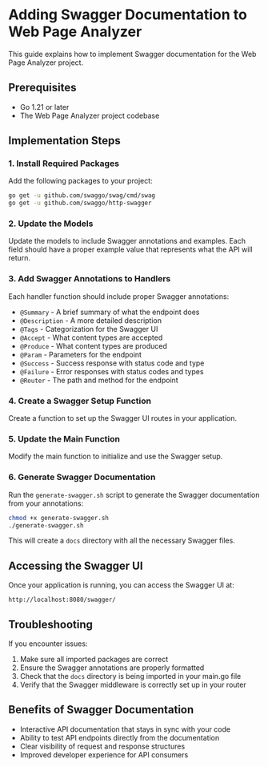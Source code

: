 # Adding Swagger Documentation to Web Page Analyzer

This guide explains how to implement Swagger documentation for the Web Page Analyzer project.

## Prerequisites

- Go 1.21 or later
- The Web Page Analyzer project codebase

## Implementation Steps

### 1. Install Required Packages

Add the following packages to your project:

```bash
go get -u github.com/swaggo/swag/cmd/swag
go get -u github.com/swaggo/http-swagger
```

### 2. Update the Models

Update the models to include Swagger annotations and examples. Each field should have a proper example value that represents what the API will return.

### 3. Add Swagger Annotations to Handlers

Each handler function should include proper Swagger annotations:

- `@Summary` - A brief summary of what the endpoint does
- `@Description` - A more detailed description
- `@Tags` - Categorization for the Swagger UI
- `@Accept` - What content types are accepted
- `@Produce` - What content types are produced
- `@Param` - Parameters for the endpoint
- `@Success` - Success response with status code and type
- `@Failure` - Error responses with status codes and types
- `@Router` - The path and method for the endpoint

### 4. Create a Swagger Setup Function

Create a function to set up the Swagger UI routes in your application.

### 5. Update the Main Function

Modify the main function to initialize and use the Swagger setup.

### 6. Generate Swagger Documentation

Run the `generate-swagger.sh` script to generate the Swagger documentation from your annotations:

```bash
chmod +x generate-swagger.sh
./generate-swagger.sh
```

This will create a `docs` directory with all the necessary Swagger files.

## Accessing the Swagger UI

Once your application is running, you can access the Swagger UI at:

```
http://localhost:8080/swagger/
```

## Troubleshooting

If you encounter issues:

1. Make sure all imported packages are correct
2. Ensure the Swagger annotations are properly formatted
3. Check that the `docs` directory is being imported in your main.go file
4. Verify that the Swagger middleware is correctly set up in your router

## Benefits of Swagger Documentation

- Interactive API documentation that stays in sync with your code
- Ability to test API endpoints directly from the documentation
- Clear visibility of request and response structures
- Improved developer experience for API consumers